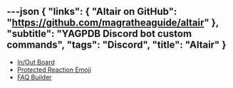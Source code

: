 ---json
{
	"links": {
    	"Altair on GitHub": "https://github.com/magratheaguide/altair"
	},
	"subtitle": "YAGPDB Discord bot custom commands",
	"tags": "Discord",
	"title": "Altair"
}
---

-   [In/Out Board](https://github.com/magratheaguide/altair/tree/main/dist/yagpdb/availabilityEmbed)
-   [Protected Reaction Emoji](https://github.com/magratheaguide/altair/tree/main/dist/yagpdb/protectedReactionEmoji)
-   [FAQ Builder](https://github.com/magratheaguide/altair/tree/main/dist/yagpdb/questionAndAnswer)
